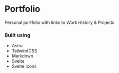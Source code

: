 # Portfolio

Personal portfolio with links to Work History & Projects

### Built using

- Astro
- TailwindCSS
- Markdown
- Svelte
- Svelte Icons
